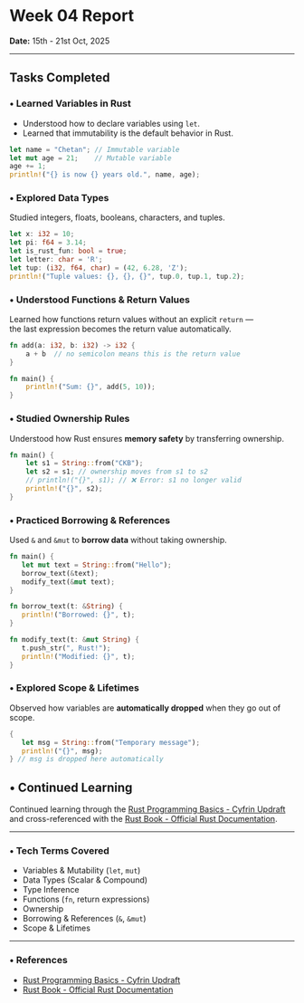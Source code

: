 # Week 04 Report  
**Date:** 15th - 21st Oct, 2025  

---

## Tasks Completed

### • Learned Variables in Rust
- Understood how to declare variables using `let`.
- Learned that immutability is the default behavior in Rust.

```rust 
let name = "Chetan"; // Immutable variable
let mut age = 21;    // Mutable variable
age += 1;
println!("{} is now {} years old.", name, age);
```

### • Explored Data Types

Studied integers, floats, booleans, characters, and tuples.

```rust 
let x: i32 = 10;
let pi: f64 = 3.14;
let is_rust_fun: bool = true;
let letter: char = 'R';
let tup: (i32, f64, char) = (42, 6.28, 'Z');
println!("Tuple values: {}, {}, {}", tup.0, tup.1, tup.2);
```
### • Understood Functions & Return Values

Learned how functions return values without an explicit `return` —  
the last expression becomes the return value automatically.

```rust 
fn add(a: i32, b: i32) -> i32 {
    a + b  // no semicolon means this is the return value
}

fn main() {
    println!("Sum: {}", add(5, 10)); 
}
```
### • Studied Ownership Rules

Understood how Rust ensures **memory safety** by transferring ownership.

```rust 
fn main() {
    let s1 = String::from("CKB");
    let s2 = s1; // ownership moves from s1 to s2
    // println!("{}", s1); // ❌ Error: s1 no longer valid
    println!("{}", s2);
}
```
### • Practiced Borrowing & References

Used `&` and `&mut` to **borrow data** without taking ownership.

 ```rust 
fn main() {
    let mut text = String::from("Hello");
    borrow_text(&text);
    modify_text(&mut text);
}

fn borrow_text(t: &String) {
    println!("Borrowed: {}", t);
}

fn modify_text(t: &mut String) {
    t.push_str(", Rust!");
    println!("Modified: {}", t);
}
```
### • Explored Scope & Lifetimes

Observed how variables are **automatically dropped** when they go out of scope.

 ```rust 
{
    let msg = String::from("Temporary message");
    println!("{}", msg);
} // msg is dropped here automatically
```

## • Continued Learning

Continued learning through the [Rust Programming Basics - Cyfrin Updraft](https://updraft.cyfrin.io/courses/rust-programming-basics)  
and cross-referenced with the [Rust Book - Official Rust Documentation](https://doc.rust-lang.org/book/title-page.html).


---

### • Tech Terms Covered
- Variables & Mutability (`let`, `mut`)
- Data Types (Scalar & Compound)
- Type Inference
- Functions (`fn`, return expressions)
- Ownership
- Borrowing & References (`&`, `&mut`)
- Scope & Lifetimes

---

### • References
- [Rust Programming Basics - Cyfrin Updraft](https://updraft.cyfrin.io/courses/rust-programming-basics)
- [Rust Book - Official Rust Documentation](https://doc.rust-lang.org/book/title-page.html)

